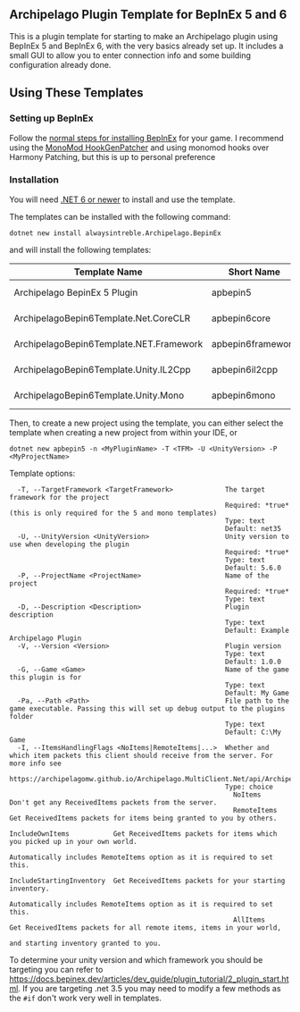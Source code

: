 ## Archipelago Plugin Template for BepInEx 5 and 6

This is a plugin template for starting to make an Archipelago plugin using BepInEx 5 and BepInEx 6, with the very basics
already set up. It includes a small GUI to allow you to enter connection info and some building configuration already
done.

## Using These Templates

### Setting up BepInEx

Follow the [normal steps for installing BepInEx](https://docs.bepinex.dev/v5.4.16/articles/user_guide/installation/index.html)
for your game. I recommend using the
[MonoMod HookGenPatcher](https://github.com/harbingerofme/Bepinex.Monomod.HookGenPatcher/releases) and using monomod
hooks over Harmony Patching, but this is up to personal preference

### Installation

You will need [.NET 6 or newer](https://dotnet.microsoft.com/download) to install and use the template.

The templates can be installed with the following command:
```
dotnet new install alwaysintreble.Archipelago.BepinEx
```
and will install the following templates:

| Template Name                           | Short Name        | Language | Tags                                 |
|-----------------------------------------|-------------------|----------|--------------------------------------|
| Archipelago BepinEx 5 Plugin            | apbepin5          | [C#]     | Archipelago/BepInEx/BepInEx 5/Plugin |
| ArchipelagoBepin6Template.Net.CoreCLR   | apbepin6core      | [C#]     | Archipelago/BepInEx/BepInEx 6/Plugin |
| ArchipelagoBepin6Template.NET.Framework | apbepin6framework | [C#]     | Archipelago/BepInEx/BepInEx 6/Plugin |
| ArchipelagoBepin6Template.Unity.IL2Cpp  | apbepin6il2cpp    | [C#]     | Archipelago/BepInEx/BepInEx 6/Plugin |
| ArchipelagoBepin6Template.Unity.Mono    | apbepin6mono      | [C#]     | Archipelago/BepInEx/BepInEx 6/Plugin |

Then, to create a new project using the template, you can either select the template when creating a new project 
from within your IDE, or
```
dotnet new apbepin5 -n <MyPluginName> -T <TFM> -U <UnityVersion> -P <MyProjectName>
```

Template options:
```
  -T, --TargetFramework <TargetFramework>             The target framework for the project
                                                      Required: *true* (this is only required for the 5 and mono templates)
                                                      Type: text
                                                      Default: net35
  -U, --UnityVersion <UnityVersion>                   Unity version to use when developing the plugin
                                                      Required: *true*
                                                      Type: text
                                                      Default: 5.6.0
  -P, --ProjectName <ProjectName>                     Name of the project
                                                      Required: *true*
                                                      Type: text
  -D, --Description <Description>                     Plugin description
                                                      Type: text
                                                      Default: Example Archipelago Plugin
  -V, --Version <Version>                             Plugin version
                                                      Type: text
                                                      Default: 1.0.0
  -G, --Game <Game>                                   Name of the game this plugin is for
                                                      Type: text
                                                      Default: My Game
  -Pa, --Path <Path>                                  File path to the game executable. Passing this will set up debug output to the plugins folder
                                                      Type: text
                                                      Default: C:\My Game
  -I, --ItemsHandlingFlags <NoItems|RemoteItems|...>  Whether and which item packets this client should receive from the server. For more info see
                                                      https://archipelagomw.github.io/Archipelago.MultiClient.Net/api/Archipelago.MultiClient.Net.Enums.ItemsHandlingFlags.html
                                                      Type: choice
                                                        NoItems                   Don't get any ReceivedItems packets from the server.
                                                        RemoteItems               Get ReceivedItems packets for items being granted to you by others.
                                                        IncludeOwnItems           Get ReceivedItems packets for items which you picked up in your own world.
                                                                                  Automatically includes RemoteItems option as it is required to set this.
                                                        IncludeStartingInventory  Get ReceivedItems packets for your starting inventory.
                                                                                  Automatically includes RemoteItems option as it is required to set this.
                                                        AllItems                  Get ReceivedItems packets for all remote items, items in your world,
                                                                                  and starting inventory granted to you.
```

To determine your unity version and which framework you should be targeting you can refer to
https://docs.bepinex.dev/articles/dev_guide/plugin_tutorial/2_plugin_start.html.
If you are targeting .net 3.5 you may need to modify a few methods as the `#if` don't work very well in templates.
